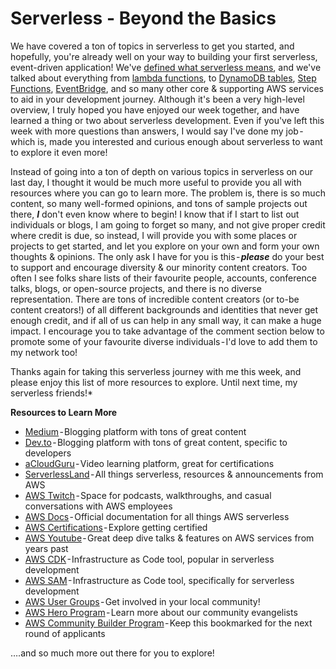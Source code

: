 # Serverless - Beyond the Basics

We have covered a ton of topics in serverless to get you started, and hopefully, you're already well on your way to building your first serverless, event-driven application! We've [defined what serverless means](https://dev.to/aws-heroes/what-is-serverless-4d4p), and we've talked about everything from [lambda functions](https://docs.aws.amazon.com/lambda/latest/dg/welcome.html), to [DynamoDB tables](https://aws.amazon.com/dynamodb/), [Step Functions](https://docs.aws.amazon.com/step-functions/latest/dg/welcome.html), [EventBridge](https://aws.amazon.com/eventbridge/), and so many other core & supporting AWS services to aid in your development journey. Although it's been a very high-level overview, I truly hoped you have enjoyed our week together, and have learned a thing or two about serverless development. Even if you've left this week with more questions than answers, I would say I've done my job - which is, made you interested and curious enough about serverless to want to explore it even more!

Instead of going into a ton of depth on various topics in serverless on our last day, I thought it would be much more useful to provide you all with resources where you can go to learn more. The problem is, there is so much content, so many well-formed opinions, and tons of sample projects out there, ***I*** don't even know where to begin! I know that if I start to list out individuals or blogs, I am going to forget so many, and not give proper credit where credit is due, so instead, I will provide you with some places or projects to get started, and let you explore on your own and form your own thoughts & opinions. The only ask I have for you is this - ***please*** do your best to support and encourage diversity & our minority content creators. Too often I see folks share lists of their favourite people, accounts, conference talks, blogs, or open-source projects, and there is no diverse representation. There are tons of incredible content creators (or to-be content creators!) of all different backgrounds and identities that never get enough credit, and if all of us can help in any small way, it can make a huge impact. I encourage you to take advantage of the comment section below to promote some of your favourite diverse individuals - I'd love to add them to my network too!

Thanks again for taking this serverless journey with me this week, and please enjoy this list of more resources to explore. Until next time, my serverless friends!*

**Resources to Learn More**

- [Medium](https://medium.com/) - Blogging platform with tons of great content
- [Dev.to](https://dev.to/) - Blogging platform with tons of great content, specific to developers
- [aCloudGuru](https://acloudguru.com/) - Video learning platform, great for certifications
- [ServerlessLand](https://serverlessland.com/) - All things serverless, resources & announcements from AWS
- [AWS Twitch](https://www.twitch.tv/aws) - Space for podcasts, walkthroughs, and casual conversations with AWS employees
- [AWS Docs](https://aws.amazon.com/serverless/) - Official documentation for all things AWS serverless
- [AWS Certifications](https://aws.amazon.com/certification/) - Explore getting certified
- [AWS Youtube](https://www.youtube.com/@amazonwebservices/featured) - Great deep dive talks & features on AWS services from years past
- [AWS CDK](https://aws.amazon.com/cdk/) - Infrastructure as Code tool, popular in serverless development
- [AWS SAM](https://aws.amazon.com/serverless/sam/) - Infrastructure as Code tool, specifically for serverless development
- [AWS User Groups](https://aws.amazon.com/developer/community/usergroups/?community-user-groups-cards.sort-by=item.additionalFields.ugName&community-user-groups-cards.sort-order=asc&awsf.location=*all&awsf.category=*all) - Get involved in your local community!
- [AWS Hero Program](https://aws.amazon.com/developer/community/heroes/?community-heroes-all.sort-by=item.additionalFields.sortPosition&community-heroes-all.sort-order=asc&awsf.filter-hero-category=heroes%23serverless&awsf.filter-location=*all&awsf.filter-year=*all&awsf.filter-activity=*all) - Learn more about our community evangelists
- [AWS Community Builder Program](https://aws.amazon.com/developer/community/community-builders/) - Keep this bookmarked for the next round of applicants

….and so much more out there for you to explore!